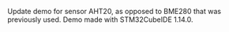 Update demo for sensor AHT20, as opposed to BME280 that was previously used. Demo made with STM32CubeIDE 1.14.0.